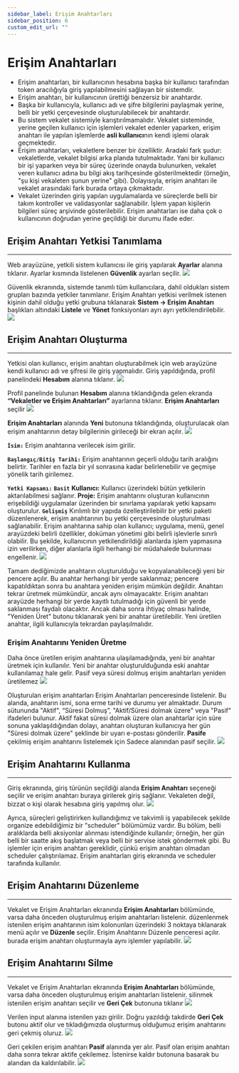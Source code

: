 ```yaml
---
sidebar_label: Erişim Anahtarları
sidebar_position: 6
custom_edit_url: ""
---
```


# Erişim Anahtarları
- Erişim anahtarları, bir kullanıcının hesabına başka bir kullanıcı tarafından token aracılığıyla giriş yapılabilmesini sağlayan bir sistemdir.
- Erişim anahtarı, bir kullanıcının ürettiği benzersiz bir anahtardır.
- Başka bir kullanıcıyla, kullanıcı adı ve şifre bilgilerini paylaşmak yerine, belli bir yetki çerçevesinde oluşturulabilecek bir anahtardır.
- Bu sistem vekalet sistemiyle karıştırılmamalıdır. Vekalet sisteminde, yerine geçilen kullanıcı için işlemleri vekalet edenler yaparken, erişim anahtarı ile yapılan işlemlerde **asli kullanıcı**nın kendi işlemi olarak geçmektedir.
- Erişim anahtarları, vekaletlere benzer bir özelliktir. Aradaki fark şudur: vekaletlerde, vekalet bilgisi arka planda tutulmaktadır. Yani bir kullanıcı bir işi yaparken veya bir süreç üzerinde onayda bulunurken, vekalet veren kullanıcı adına bu bilgi akış tarihçesinde gösterilmektedir (örneğin, "şu kişi vekaleten şunun yerine" gibi). Dolayısıyla, erişim anahtarı ile vekalet arasındaki fark burada ortaya çıkmaktadır. 
- Vekalet üzerinden giriş yapılan uygulamalarda ve süreçlerde belli bir takım kontroller ve validasyonlar sağlanabilir. İşlem yapan kişilerin bilgileri süreç arşivinde gösterilebilir. Erişim anahtarları ise daha çok o kullanıcının doğrudan yerine geçildiği bir durumu ifade eder.

## Erişim Anahtarı Yetkisi Tanımlama
------
Web arayüzüne, yetkili sistem kullanıcısı ile giriş yapılarak **Ayarlar** alanına tıklanır. Ayarlar kısmında listelenen **Güvenlik** ayarları seçilir.
![](https://docsbimser.blob.core.windows.net/imagecontainer/vekalet-yetki-tanımlama-1-8169ace5-3ccd-4d7a-9a4d-271b419e4176.png)

Güvenlik ekranında, sistemde tanımlı tüm kullanıcılara, dahil oldukları sistem grupları bazında yetkiler tanımlanır. Erişim Anahtarı yetkisi verilmek istenen kişinin dahil olduğu yetki grubuna tıklanarak **Sistem -> Erişim Anahtarı** başlıkları altındaki **Listele** ve **Yönet** fonksiyonları ayrı ayrı yetkilendirilebilir.
![](https://docsbimser.blob.core.windows.net/imagecontainer/yetki-tanımlama-91ec785d-f45d-42f1-94c5-25e959499a89.png)


## Erişim Anahtarı Oluşturma
------
Yetkisi olan kullanıcı, erişim anahtarı oluşturabilmek için web arayüzüne kendi kullanıcı adı ve şifresi ile giriş yapmalıdır. Giriş yapıldığında, profil panelindeki **Hesabım** alanına tıklanır.
![](https://docsbimser.blob.core.windows.net/imagecontainer/profil-22891b76-f026-457e-b2c9-5f62144783bd.png)

Profil panelinde bulunan **Hesabım** alanına tıklandığında gelen ekranda **“Vekaletler ve Erişim Anahtarları”** ayarlarına tıklanır. **Erişim Anahtarları**  seçilir
![](https://docsbimser.blob.core.windows.net/imagecontainer/anahtar-olusturma-yeni-5f0e69f2-e38a-487c-84a0-f257878eb4fd.png)

 **Erişim Anahtarları** alanında **Yeni** butonuna tıklandığında, oluşturulacak olan erişim anahtarının detay bilgilerinin girileceği bir ekran açılır.
![](https://docsbimser.blob.core.windows.net/imagecontainer/anahtar-olusturma-modal-6e50a4c2-c6a8-405a-8b1e-03d0d230af85.png)


**`İsim:`**  Erişim anahtarına verilecek isim girilir.

**`Başlangıç/Bitiş Tarihi:`**  Erişim anahtarının geçerli olduğu tarih aralığını belirtir. Tarihler en fazla bir yıl sonrasına kadar belirlenebilir ve geçmişe yönelik tarih girilemez.

**`Yetki Kapsamı:`** 
**`Basit`**
**Kullanıcı:**  Kullanıcı üzerindeki bütün yetkilerin aktarılabilmesi sağlanır.
**Proje:**   Erişim anahtarını oluşturan kullanıcının erişebildiği uygulamalar üzerinden bir sınırlama yapılarak yetki kapsamı oluşturulur.
**`Gelişmiş`** 
Kırılımlı bir yapıda özelleştirilebilir bir yetki paketi düzenlenerek, erişim anahtarının bu yetki çerçevesinde oluşturulması sağlanabilir. Erişim anahtarına sahip olan kullanıcı; uygulama, menü, genel arayüzdeki belirli özellikler, doküman yönetimi  gibi belirli işlevlerle sınırlı olabilir. Bu şekilde, kullanıcının yetkilendirildiği alanlarda işlem yapmasına izin verilirken, diğer alanlarla ilgili herhangi bir müdahalede bulunması engellenir.
![](https://docsbimser.blob.core.windows.net/imagecontainer/anahtar-olusturma-gelismis-a5ba1b9a-8b70-4f10-9a66-2d5a58242d9c.png)


Tamam dediğimizde anahtarın oluşturulduğu ve kopyalanabileceği yeni bir pencere açılır. Bu anahtar herhangi bir yerde saklanmaz; pencere kapatıldıktan sonra bu anahtara yeniden erişim mümkün değildir. Anahtarı tekrar üretmek mümkündür, ancak aynı olmayacaktır. Erişim anahtarı arayüzde herhangi bir yerde kayıtlı tutulmadığı için güvenli bir yerde saklanması faydalı olacaktır. Ancak daha sonra ihtiyaç olması halinde, "Yeniden Üret" butonu tıklanarak yeni bir anahtar üretilebilir. Yeni üretilen anahtar, ilgili kullanıcıyla tekrardan paylaşılmalıdır.

### Erişim Anahtarını Yeniden Üretme
Daha önce üretilen erişim anahtarına ulaşılamadığında, yeni bir anahtar üretmek için kullanılır. Yeni bir anahtar oluşturulduğunda eski anahtar kullanılamaz hale gelir. Pasif veya süresi dolmuş erişim anahtarları yeniden üretilemez
![](https://docsbimser.blob.core.windows.net/imagecontainer/anahtar-liste-yeniden-uret-bdd28f1b-e1d2-403c-b533-c1367c75963f.png)

Oluşturulan erişim anahtarları Erişim Anahtarları penceresinde listelenir. Bu alanda, anahtarın ismi, sona erme tarihi ve durumu yer almaktadır. Durum sütununda "Aktif", “Süresi Dolmuş”, "Aktif/Süresi dolmak üzere" veya "Pasif" ifadeleri bulunur. Aktif fakat süresi dolmak üzere olan anahtarlar için süre sonuna yaklaşıldığından dolayı, anahtarı oluşturan kullanıcıya her gün "Süresi dolmak üzere" şeklinde bir uyarı e-postası gönderilir. **Pasife** çekilmiş erişim anahtarını listelemek için Sadece alanından pasif seçilir.
![](https://docsbimser.blob.core.windows.net/imagecontainer/anahtar-liste-2ddd621c-2dd4-4252-85a8-7168f1efcd2e.png)

## Erişim Anahtarını Kullanma
------
Giriş ekranında, giriş türünün seçildiği alanda **Erişim Anahtarı** seçeneği seçilir ve erişim anahtarı buraya girilerek giriş sağlanır. Vekaleten değil, bizzat o kişi olarak hesabına giriş yapılmış olur.
![](https://docsbimser.blob.core.windows.net/imagecontainer/anahtar-ile-giriş-f1526008-cf11-4d59-b736-7bac9c65b711.png)

Ayrıca, süreçleri geliştirirken kullandığımız ve takvimli iş yapabilecek şekilde organize edebildiğimiz bir "scheduler" bölümümüz vardır. Bu bölüm, belli aralıklarda belli aksiyonlar alınması istendiğinde kullanılır; örneğin, her gün belli bir saatte akış başlatmak veya belli bir servise istek göndermek gibi.  Bu işlemler için erişim anahtarı gereklidir, çünkü erişim anahtarı olmadan scheduler çalıştırılamaz. Erişim anahtarları giriş ekranında ve scheduler tarafında kullanılır.


## Erişim Anahtarını Düzenleme
------
Vekalet ve Erişim Anahtarları ekranında **Erişim Anahtarları** bölümünde, varsa daha önceden oluşturulmuş erişim anahtarları listelenir. düzenlenmek istenilen erişim anahtarının isim kolonunları üzerindeki 3 noktaya tıklanarak menü açılır ve **Düzenle** seçilir. Erişim Anahtarını Düzenle penceresi açılır. burada erişim anahtarı oluşturmayla aynı işlemler yapılabilir.
![](https://docsbimser.blob.core.windows.net/imagecontainer/anahtar-liste-düzenle-dae3f3ea-9c87-4a1c-bfef-6e4d7814562a.png)

## Erişim Anahtarını Silme
------
Vekalet ve Erişim Anahtarları ekranında **Erişim Anahtarları** bölümünde, varsa daha önceden oluşturulmuş erişim anahtarları listelenir. silinmek istenilen erişim anahtarı seçilir ve **Geri Çek** butonuna tıklanır
![](https://docsbimser.blob.core.windows.net/imagecontainer/anahtar-sil-1c4e9d2a-21f3-4f51-9e00-4de2b3878fb0.png)

Verilen input alanına istenilen yazı girilir. Doğru yazıldığı takdirde **Geri Çek** butonu aktif olur ve tıkladığımızda oluşturmuş olduğumuz erişim anahtarını geri çekmiş oluruz.
![](https://docsbimser.blob.core.windows.net/imagecontainer/anahtar-sil-modal-d86cfdee-2842-4836-8eb5-96fa2fcad248.png)

Geri çekilen erişim anahtarı **Pasif** alanında yer alır. Pasif olan erişim anahtarı daha sonra tekrar aktife çekilemez. İstenirse kaldır butonuna basarak bu alandan da kaldırılabilir.
![](https://docsbimser.blob.core.windows.net/imagecontainer/anahtar-liste-pasif-c16f331a-9c62-4d0d-b726-43f367d04943.png)

